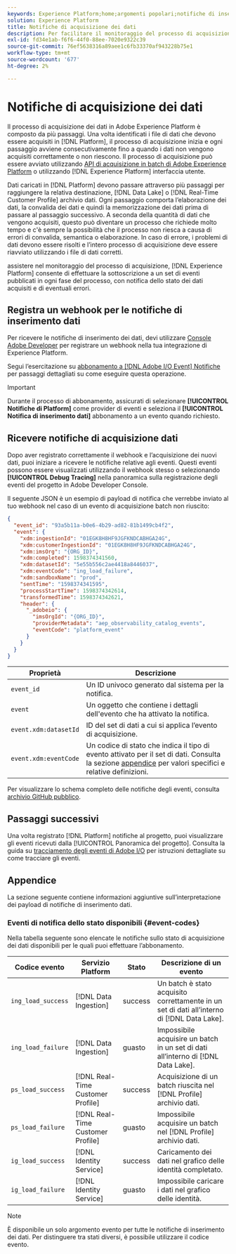 ```yaml
---
keywords: Experience Platform;home;argomenti popolari;notifiche di inserimento dati;notifiche;eventi di sottoscrizione;eventi di stato di inserimento dati;eventi di stato;sottoscrizione;notifiche di stato;
solution: Experience Platform
title: Notifiche di acquisizione dei dati
description: Per facilitare il monitoraggio del processo di acquisizione, Adobe Experience Platform consente di abbonarsi a un set di eventi pubblicati in ogni fase del processo, notificandovi lo stato dei dati acquisiti ed eventuali errori.
exl-id: fd34e1ab-f6f6-44f0-88ee-7020e9322c39
source-git-commit: 76ef5638316a89aee1c6fb33370af943228b75e1
workflow-type: tm+mt
source-wordcount: '677'
ht-degree: 2%

---
```


# Notifiche di acquisizione dei dati

Il processo di acquisizione dei dati in Adobe Experience Platform è composto da più passaggi. Una volta identificati i file di dati che devono essere acquisiti in [!DNL Platform], il processo di acquisizione inizia e ogni passaggio avviene consecutivamente fino a quando i dati non vengono acquisiti correttamente o non riescono. Il processo di acquisizione può essere avviato utilizzando [API di acquisizione in batch di Adobe Experience Platform](https://developer.adobe.com/experience-platform-apis/references/batch-ingestion/) o utilizzando [!DNL Experience Platform] interfaccia utente.

Dati caricati in [!DNL Platform] devono passare attraverso più passaggi per raggiungere la relativa destinazione, [!DNL Data Lake] o [!DNL Real-Time Customer Profile] archivio dati. Ogni passaggio comporta l’elaborazione dei dati, la convalida dei dati e quindi la memorizzazione dei dati prima di passare al passaggio successivo. A seconda della quantità di dati che vengono acquisiti, questo può diventare un processo che richiede molto tempo e c&#39;è sempre la possibilità che il processo non riesca a causa di errori di convalida, semantica o elaborazione. In caso di errore, i problemi di dati devono essere risolti e l’intero processo di acquisizione deve essere riavviato utilizzando i file di dati corretti.

assistere nel monitoraggio del processo di acquisizione, [!DNL Experience Platform] consente di effettuare la sottoscrizione a un set di eventi pubblicati in ogni fase del processo, con notifica dello stato dei dati acquisiti e di eventuali errori.

## Registra un webhook per le notifiche di inserimento dati

Per ricevere le notifiche di inserimento dei dati, devi utilizzare [Console Adobe Developer](https://www.adobe.com/go/devs_console_ui) per registrare un webhook nella tua integrazione di Experience Platform.

Segui l’esercitazione su [abbonamento a [!DNL Adobe I/O Event] Notifiche](../../observability/alerts/subscribe.md) per passaggi dettagliati su come eseguire questa operazione.

>[!IMPORTANT]
>
>Durante il processo di abbonamento, assicurati di selezionare **[!UICONTROL Notifiche di Platform]** come provider di eventi e seleziona il **[!UICONTROL Notifica di inserimento dati]** abbonamento a un evento quando richiesto.

## Ricevere notifiche di acquisizione dati

Dopo aver registrato correttamente il webhook e l’acquisizione dei nuovi dati, puoi iniziare a ricevere le notifiche relative agli eventi. Questi eventi possono essere visualizzati utilizzando il webhook stesso o selezionando **[!UICONTROL Debug Tracing]** nella panoramica sulla registrazione degli eventi del progetto in Adobe Developer Console.

Il seguente JSON è un esempio di payload di notifica che verrebbe inviato al tuo webhook nel caso di un evento di acquisizione batch non riuscito:

```json
{
  "event_id": "93a5b11a-b0e6-4b29-ad82-81b1499cb4f2",
  "event": {
    "xdm:ingestionId": "01EGK8H8HF9JGFKNDCABHGA24G",
    "xdm:customerIngestionId": "01EGK8H8HF9JGFKNDCABHGA24G",
    "xdm:imsOrg": "{ORG_ID}",
    "xdm:completed": 1598374341560,
    "xdm:datasetId": "5e55b556c2ae4418a8446037",
    "xdm:eventCode": "ing_load_failure",
    "xdm:sandboxName": "prod",
    "sentTime": "1598374341595",
    "processStartTime": 1598374342614,
    "transformedTime": 1598374342621,
    "header": {
      "_adobeio": {
        "imsOrgId": "{ORG_ID}",
        "providerMetadata": "aep_observability_catalog_events",
        "eventCode": "platform_event"
      }
    }
  }
}
```

| Proprietà | Descrizione |
| --- | --- |
| `event_id` | Un ID univoco generato dal sistema per la notifica. |
| `event` | Un oggetto che contiene i dettagli dell&#39;evento che ha attivato la notifica. |
| `event.xdm:datasetId` | ID del set di dati a cui si applica l’evento di acquisizione. |
| `event.xdm:eventCode` | Un codice di stato che indica il tipo di evento attivato per il set di dati. Consulta la sezione [appendice](#event-codes) per valori specifici e relative definizioni. |

Per visualizzare lo schema completo delle notifiche degli eventi, consulta [archivio GitHub pubblico](https://github.com/adobe/xdm/blob/master/schemas/notifications/ingestion.schema.json).

## Passaggi successivi

Una volta registrato [!DNL Platform] notifiche al progetto, puoi visualizzare gli eventi ricevuti dalla [!UICONTROL Panoramica del progetto]. Consulta la guida su [tracciamento degli eventi di Adobe I/O](https://www.adobe.io/apis/experienceplatform/events/docs.html#!adobedocs/adobeio-events/master/support/tracing.md) per istruzioni dettagliate su come tracciare gli eventi.

## Appendice

La sezione seguente contiene informazioni aggiuntive sull’interpretazione dei payload di notifiche di inserimento dati.

### Eventi di notifica dello stato disponibili {#event-codes}

Nella tabella seguente sono elencate le notifiche sullo stato di acquisizione dei dati disponibili per le quali puoi effettuare l’abbonamento.

| Codice evento | Servizio Platform | Stato | Descrizione di un evento |
| --- | ---------------- | ------ | ----------------- |
| `ing_load_success` | [!DNL Data Ingestion] | success | Un batch è stato acquisito correttamente in un set di dati all’interno di [!DNL Data Lake]. |
| `ing_load_failure` | [!DNL Data Ingestion] | guasto | Impossibile acquisire un batch in un set di dati all’interno di [!DNL Data Lake]. |
| `ps_load_success` | [!DNL Real-Time Customer Profile] | success | Acquisizione di un batch riuscita nel [!DNL Profile] archivio dati. |
| `ps_load_failure` | [!DNL Real-Time Customer Profile] | guasto | Impossibile acquisire un batch nel [!DNL Profile] archivio dati. |
| `ig_load_success` | [!DNL Identity Service] | success | Caricamento dei dati nel grafico delle identità completato. |
| `ig_load_failure` | [!DNL Identity Service] | guasto | Impossibile caricare i dati nel grafico delle identità. |

>[!NOTE]
>
>È disponibile un solo argomento evento per tutte le notifiche di inserimento dei dati. Per distinguere tra stati diversi, è possibile utilizzare il codice evento.
